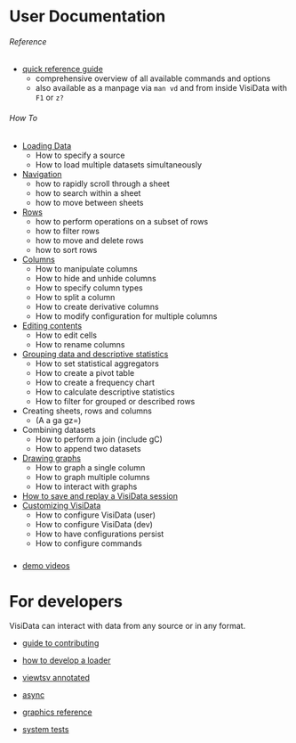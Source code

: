 # User Documentation

###### Reference

* [quick reference guide](/man)
    * comprehensive overview of all available commands and options
    * also available as a manpage via `man vd` and from inside VisiData with `F1` or `z?`

###### How To

* [Loading Data](/howto/loading)
    * How to specify a source
    * How to load multiple datasets simultaneously
* [Navigation](/howto/navigate)
    * how to rapidly scroll through a sheet
    * how to search within a sheet
    * how to move between sheets
* [Rows](/howto/rows)
    * how to perform operations on a subset of rows
    * how to filter rows
    * how to move and delete rows 
    * how to sort rows
* [Columns](/howto/columns)
    * How to manipulate columns
    * How to hide and unhide columns
    * How to specify column types
    * How to split a column
    * How to create derivative columns
    * How to modify configuration for multiple columns
* [Editing contents](/howto/edit)
    * How to edit cells
    * How to rename columns
* [Grouping data and descriptive statistics](/howto/group)
    * How to set statistical aggregators
    * How to create a pivot table
    * How to create a frequency chart
    * How to calculate descriptive statistics
    * How to filter for grouped or described rows
* Creating sheets, rows and columns
    * (A a ga gz=)
* Combining datasets
    * How to perform a join (include gC)
    * How to append two datasets
* [Drawing graphs](/howto/graph)
    * How to graph a single column
    * How to graph multiple columns
    * How to interact with graphs
* [How to save and replay a VisiData session](/howto/save-restore)
* [Customizing VisiData](/howto/customize)
    * How to configure VisiData (user)
    * How to configure VisiData (dev)
    * How to have configurations persist
    * How to configure commands

###

- [demo videos](/videos)


# For developers

VisiData can interact with data from any source or in any format.

* [guide to contributing](/contributing)

* [how to develop a loader](/howto/loaders)
* [viewtsv annotated](/docs/viewtsv)
* [async](/docs/async)
* [graphics reference](/docs/graphics)
* [system tests](howto/test)

